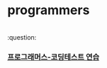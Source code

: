 # programmers
<br>
:question:

### [프로그래머스-코딩테스트 연습](https://school.programmers.co.kr/learn/challenges?order=recent)
